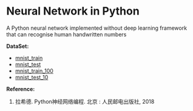 # Neural Network in Python

A Python neural network implemented without deep learning framework that can recognise human handwritten numbers

**DataSet:**
- [mnist_train](http://www.pjreddie.com/media/files/mnist_train.csv)
- [mnist_test](http://www.pjreddie.com/media/files/mnist_test.csv)
- [mnist_train_100](https://raw.githubusercontent.com/makeyourownneuralnetwork/makeyourownneuralnetwork/master/mnist_dataset/mnist_train_100.csv)
- [mnist_test_10](https://raw.githubusercontent.com/makeyourownneuralnetwork/makeyourownneuralnetwork/master/mnist_dataset/mnist_test_10.csv)

**Reference:**
1. 拉希德.  Python神经网络编程.  北京 : 人民邮电出版社, 2018